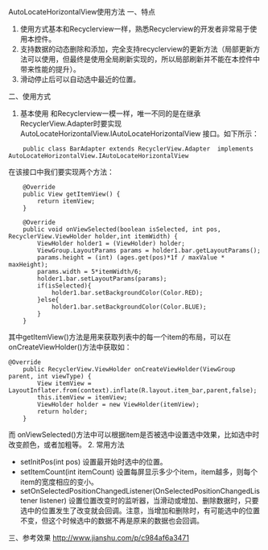 AutoLocateHorizontalView使用方法
一、特点
1. 使用方式基本和Recyclerview一样，熟悉Recyclerview的开发者非常易于使用本控件。
2. 支持数据的动态删除和添加，完全支持recyclerview的更新方法（局部更新方法可以使用，但最终是使用全局刷新实现的，所以局部刷新并不能在本控件中带来性能的提升）。
3. 滑动停止后可以自动选中最近的位置。

二、使用方式
1. 基本使用
  和Recyclerview一模一样，唯一不同的是在继承RecyclerView.Adapter时要实现 AutoLocateHorizontalView.IAutoLocateHorizontalView 接口。如下所示：

```
	public class BarAdapter extends RecyclerView.Adapter  implements AutoLocateHorizontalView.IAutoLocateHorizontalView 
```
	
在该接口中我们要实现两个方法：
```
    @Override
    public View getItemView() {
        return itemView;
    }

    @Override
    public void onViewSelected(boolean isSelected, int pos, RecyclerView.ViewHolder holder,int itemWidth) {
        ViewHolder holder1 = (ViewHolder) holder;
        ViewGroup.LayoutParams params = holder1.bar.getLayoutParams();
        params.height = (int) (ages.get(pos)*1f / maxValue * maxHeight);
        params.width = 5*itemWidth/6;
        holder1.bar.setLayoutParams(params);
        if(isSelected){
            holder1.bar.setBackgroundColor(Color.RED);
        }else{
            holder1.bar.setBackgroundColor(Color.BLUE);
        }
    }
```
其中getItemView()方法是用来获取列表中的每一个item的布局，可以在onCreateViewHolder()方法中获取如：
```
@Override
    public RecyclerView.ViewHolder onCreateViewHolder(ViewGroup parent, int viewType) {
        View itemView = LayoutInflater.from(context).inflate(R.layout.item_bar,parent,false);
        this.itemView = itemView;
        ViewHolder holder = new ViewHolder(itemView);
        return holder;
    }
```
而 onViewSelected()方法中可以根据item是否被选中设置选中效果，比如选中时改变颜色，或者加粗等。
2. 常用方法
* setInitPos(int pos) 设置最开始时选中的位置。
* setItemCount(int itemCount) 设置每屏显示多少个item，item越多，则每个item的宽度相应的变小。
* setOnSelectedPositionChangedListener(OnSelectedPositionChangedListener listener) 设置位置改变时的监听器，当滑动或增加、删除数据时，只要选中的位置发生了改变就会回调。注意，当增加和删除时，有可能选中的位置不变，但这个时候选中的数据不再是原来的数据也会回调。

三、参考效果
http://www.jianshu.com/p/c984af6a3471


